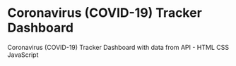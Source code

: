 # Coronavirus (COVID-19) Tracker Dashboard
Coronavirus (COVID-19) Tracker Dashboard with data from API - HTML CSS JavaScript
